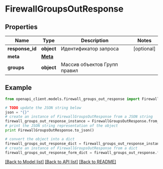 # FirewallGroupsOutResponse


## Properties
Name | Type | Description | Notes
------------ | ------------- | ------------- | -------------
**response_id** | **object** | Идентификатор запроса | [optional] 
**meta** | [**Meta**](Meta.md) |  | 
**groups** | **object** | Массив объектов Групп правил | 

## Example

```python
from openapi_client.models.firewall_groups_out_response import FirewallGroupsOutResponse

# TODO update the JSON string below
json = "{}"
# create an instance of FirewallGroupsOutResponse from a JSON string
firewall_groups_out_response_instance = FirewallGroupsOutResponse.from_json(json)
# print the JSON string representation of the object
print FirewallGroupsOutResponse.to_json()

# convert the object into a dict
firewall_groups_out_response_dict = firewall_groups_out_response_instance.to_dict()
# create an instance of FirewallGroupsOutResponse from a dict
firewall_groups_out_response_form_dict = firewall_groups_out_response.from_dict(firewall_groups_out_response_dict)
```
[[Back to Model list]](../README.md#documentation-for-models) [[Back to API list]](../README.md#documentation-for-api-endpoints) [[Back to README]](../README.md)


